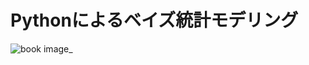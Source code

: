 # Pythonによるベイズ統計モデリング
![book image](https://images-na.ssl-images-amazon.com/images/I/51Bn-pmPeuL._SX258_BO1,204,203,200_.jpg "book image")_
